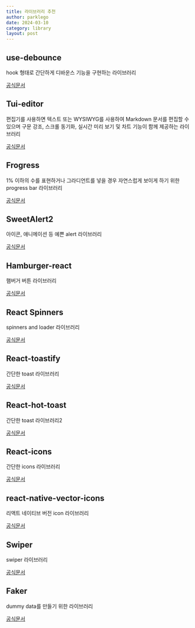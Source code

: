 ```yaml
---
title: 라이브러리 추천
author: parklego
date: 2024-03-10
category: library
layout: post
---
```


## use-debounce

hook 형태로 간단하게 디바운스 기능을 구현하는 라이브러리

[공식문서](https://github.com/xnimorz/use-debounce#readme)

## Tui-editor

편집기를 사용하면 텍스트 또는 WYSIWYG를 사용하여 Markdown 문서를 편집할 수 있으며 구문 강조, 스크롤 동기화, 실시간 미리 보기 및 차트 기능이 함께 제공하는 라이브러리

[공식문서](https://ui.toast.com/tui-editor)

## Frogress

1% 이하의 수를 표현하거나 그라디언트를 넣을 경우 자연스럽게 보이게 하기 위한 progress bar 라이브러리

[공식문서](https://frogress.vercel.app/)

## SweetAlert2

아이콘, 애니메이션 등 예쁜 alert 라이브러리

[공식문서](https://fkhadra.github.io/react-toastify/introduction/)

## Hamburger-react

햄버거 버튼 라이브러리

[공식문서](https://hamburger-react.netlify.app/)

## React Spinners

spinners and loader 라이브러리

[공식문서](https://mhnpd.github.io/react-loader-spinner/docs/intro/)

## React-toastify

간단한 toast 라이브러리

[공식문서](https://fkhadra.github.io/react-toastify/introduction/)

## React-hot-toast

간단한 toast 라이브러리2

[공식문서](https://react-hot-toast.com/)

## React-icons

간단한 icons 라이브러리

[공식문서](https://react-icons.github.io/react-icons/)

## react-native-vector-icons

리액트 네이티브 버전 icon 라이브러리

[공식문서](https://oblador.github.io/react-native-vector-icons/)

## Swiper

swiper 라이브러리

[공식문서](https://swiperjs.com/get-started)

## Faker

dummy data를 만들기 위한 라이브러리

[공식문서](https://fakerjs.dev/)
